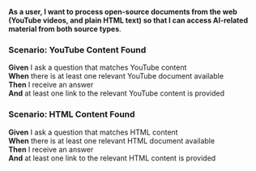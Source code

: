 **As a user, I want to process open-source documents from the web (YouTube videos, and plain HTML text) so that I can access AI-related material from both source types**.

### Scenario: YouTube Content Found
**Given** I ask a question that matches YouTube content  
**When** there is at least one relevant YouTube document available  
**Then** I receive an answer  
**And** at least one link to the relevant YouTube content is provided

### Scenario: HTML Content Found
**Given** I ask a question that matches HTML content  
**When** there is at least one relevant HTML document available  
**Then** I receive an answer  
**And** at least one link to the relevant HTML content is provided